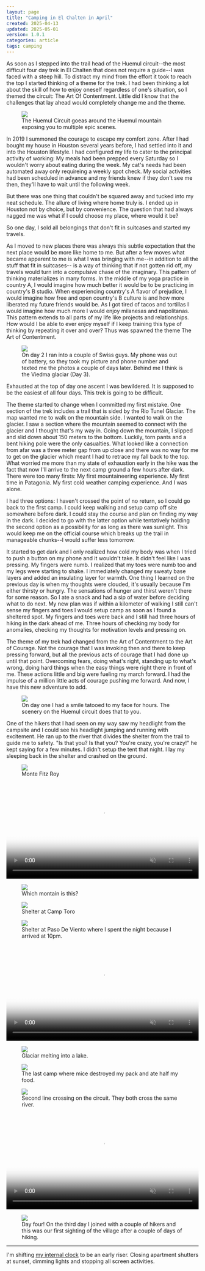 ```yaml
---
layout: page
title: "Camping in El Chalten in April"
created: 2025-04-13
updated: 2025-05-01
version: 1.0.1
categories: article
tags: camping
---
```


As soon as I stepped into the trail head of the Huemul circuit--the most difficult four day trek in El Chalten that does not require a guide--I was faced with a steep hill. To distract my mind from the effort it took to reach the top I started thinking of a theme for the trek. I had been thinking a lot about the skill of how to enjoy oneself regardless of one's situation, so I themed the circuit: The Art Of Contentment. Little did I know that the challenges that lay ahead would completely change me and the theme.

<figure>
    <img src="assets/ec-1.jpeg">
    <figcaption>The Huemul Circuit goeas around the Huemul mountain exposing you to multiple epic scenes.</figcaption>
</figure>
In 2019 I summoned the courage to escape my comfort zone. After I had bought my house in Houston several years before, I had settled into it and into the Houston lifestyle. I had configured my life to cater to the principal activity of working: My meals had been prepped every Saturday so I wouldn't worry about eating during the week. My cat's needs had been automated away only requireing a weekly spot check. My social activities had been scheduled in advance and my friends knew if they don't see me then, they'll have to wait until the following week.

But there was one thing that couldn't be squared away and tucked into my neat schedule. The allure of living where home truly is. I ended up in Houston not by choice, but by convenience. The question that had always nagged me was what if I could choose my place, where would it be?

So one day, I sold all belongings that don't fit in suitcases and started my travels.

As I moved to new places there was always this subtle expectation that the next place would be more like home to me. But after a few moves what became apparent to me is what I was bringing with me--in addition to all the stuff that fit in suitcases-- is a way of thinking that if not gotten rid off, my travels would turn into a compulsive chase of the imaginary. This pattern of thinking materializes in many forms. In the middle of my yoga practice in country A, I would imagine how much better it would be to be practicing in country's B studio. When experiencing country's A flavor of prejudice, I would imagine how free and open country's B culture is and how more liberated my future friends would be. As I got tired of tacos and tortillas I would imagine how much more I would enjoy milanesas and napolitanas. This pattern extends to all parts of my life like projects and relationships. How would I be able to ever enjoy myself if I keep training this type of thinking by repeating it over and over? Thus was spawned the theme The Art of Contentment.

<figure>
    <img src="assets/ec-6.jpeg">
    <figcaption>On day 2 I ran into a couple of Swiss guys. My phone was out of battery, so they took my picture and phone number and texted me the photos a couple of days later. Behind me I think is the Viedma glaciar (Day 3).</figcaption>
</figure>

Exhausted at the top of day one ascent I was bewildered. It is supposed to be the easiest of all four days. This trek is going to be difficult.

The theme started to change when I committed my first mistake. One section of the trek includes a trail that is sided by the Rio Tunel Glaciar. The map wanted me to walk on the mountain side. I wanted to walk on the glacier. I saw a section where the mountain seemed to connect with the glacier and I thought that's my way in. Going down the mountain, I slipped and slid down about 150 meters to the bottom. Luckily, torn pants and a bent hiking pole were the only casualties. What looked like a connection from afar was a three meter gap from up close and there was no way for me to get on the glacier which meant I had to retrace my fall back to the top. What worried me more than my state of exhaustion early in the hike was the fact that now I'll arrive to the next camp ground a few hours after dark. There were too many firsts: My first mountaineering experience. My first time in Patagonia. My first cold weather camping experience. And I was alone.

I had three options: I haven't crossed the point of no return, so I could go back to the first camp. I could keep walking and setup camp off site somewhere before dark. I could stay the course and plan on finding my way in the dark. I decided to go with the latter option while tentatively holding the second option as a possibility for as long as there was sunlight. This would keep me on the official course which breaks up the trail in manageable chunks--I would suffer less tomorrow.

It started to get dark and I only realized how cold my body was when I tried to push a button on my phone and it wouldn't take. It didn't feel like I was pressing. My fingers were numb. I realized that my toes were numb too and my legs were starting to shake. I immediately changed my sweaty base layers and added an insulating layer for warmth. One thing I learned on the previous day is when my thoughts were clouded, it's usually because I'm either thirsty or hungry. The sensations of hunger and thirst weren't there for some reason. So I ate a snack and had a sip of water before deciding what to do next. My new plan was if within a kilometer of walking I still can't sense my fingers and toes I would setup camp as soon as I found a sheltered spot. My fingers and toes were back and I still had three hours of hiking in the dark ahead of me. Three hours of checking my body for anomalies, checking my thoughts for motivation levels and pressing on.

The theme of my trek had changed from the Art of Contentment to the Art of Courage. Not the courage that I was invoking then and there to keep pressing forward, but all the previous acts of courage that I had done up until that point. Overcoming fears, doing what's right, standing up to what's wrong, doing hard things when the easy things were right there in front of me. These actions little and big were fueling my march forward. I had the impulse of a million little acts of courage pushing me forward. And now, I have this new adventure to add.

<figure>
    <img src="assets/ec-2.jpeg">
    <figcaption>On day one I had a smile tatooed to my face for hours. The scenery on the Huemul circuit does that to you.</figcaption>
</figure>

One of the hikers that I had seen on my way saw my headlight from the campsite and I could see his headlight jumping and running with excitement. He ran up to the river that divides the shelter from the trail to guide me to safety. "Is that you? Is that you? You're crazy, you're crazy!" he kept saying for a few minutes. I didn't setup the tent that night. I lay my sleeping back in the shelter and crashed on the ground.


<figure>
    <img src="assets/ec-3.jpeg">
    <figcaption>Monte Fitz Roy</figcaption>
</figure>
<video width="100%" controls muted poster="assets/ec-zipl1.png">
    <source src="assets/ec-zipl1.mp4" type="video/mp4;">
</video>
<figure>
    <img src="assets/ec-4.jpeg">
    <figcaption>Which montain is this?</figcaption>
</figure>
<figure>
    <img src="assets/ec-5.jpeg">
    <figcaption>Shelter at Camp Toro</figcaption>
</figure>
<figure>
    <img src="assets/ec-7.jpeg">
    <figcaption>Shelter at Paso De Viento where I spent the night because I arrived at 10pm.</figcaption>
</figure>
<video width="100%" controls muted poster="assets/ec-glaciar-tunel-poster.png">
    <source src="assets/ec-glaciar-tunel.mp4" type="video/mp4;">
</video>
<figure>
    <img src="assets/ec-8.jpeg">
    <figcaption>Glaciar melting into a lake.</figcaption>
</figure>
<figure>
    <img src="assets/ec-8.5.jpeg">
    <figcaption>The last camp where mice destroyed my pack and ate half my food.</figcaption>
</figure>
<figure>
    <img src="assets/ec-9.jpeg">
    <figcaption>Second line crossing on the circuit. They both cross the same river.</figcaption>
</figure>
<video width="100%" controls muted poster="assets/ec-susia.png">
    <source src="assets/ec-susia.mp4" type="video/mp4;">
</video>
<figure>
    <img src="assets/ec-10.jpeg">
    <figcaption>Day four! On the third day I joined with a couple of hikers and this was our first sighting of the village after a couple of days of hiking.</figcaption>
</figure>

---
I'm shifting [my internal clock](/books/internal-time) to be an early riser. Closing apartment shutters at sunset, dimming lights and stopping all screen activities.
